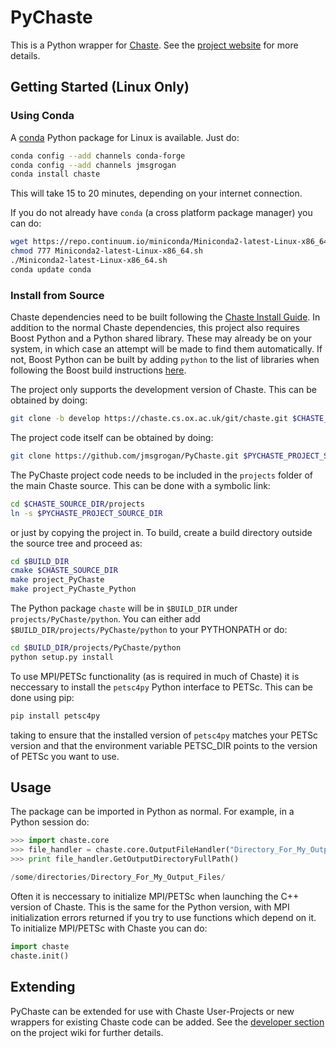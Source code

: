 # PyChaste

This is a Python wrapper for [Chaste](http://www.cs.ox.ac.uk/chaste/). See the [project website](https://jmsgrogan.github.io/PyChaste/) for more details.

## Getting Started (Linux Only)

### Using Conda
A [conda](http://conda.pydata.org/docs/intro.html) Python package for Linux is available. Just do:

```bash
conda config --add channels conda-forge
conda config --add channels jmsgrogan
conda install chaste
```

This will take 15 to 20 minutes, depending on your internet connection.


If you do not already have `conda` (a cross platform package manager) you can do:

```bash
wget https://repo.continuum.io/miniconda/Miniconda2-latest-Linux-x86_64.sh
chmod 777 Miniconda2-latest-Linux-x86_64.sh
./Miniconda2-latest-Linux-x86_64.sh
conda update conda
```

### Install from Source

Chaste dependencies need to be built following the [Chaste Install Guide](https://chaste.cs.ox.ac.uk/trac/wiki/InstallGuides/InstallGuide). In addition to the normal Chaste dependencies, this project also requires Boost Python and a Python shared library. These may already be on your system, in which case an attempt will be made to find them automatically. If not, Boost Python can be built by adding `python` to the list of libraries when following the Boost build instructions [here](https://chaste.cs.ox.ac.uk/trac/wiki/InstallGuides/InstallGuide).

The project only supports the development version of Chaste. This can be obtained by doing:

```bash
git clone -b develop https://chaste.cs.ox.ac.uk/git/chaste.git $CHASTE_SOURCE_DIR
```

The project code itself can be obtained by doing: 

```bash
git clone https://github.com/jmsgrogan/PyChaste.git $PYCHASTE_PROJECT_SOURCE_DIR
```

The PyChaste project code needs to be included in the `projects` folder of the main Chaste source. This can be done with a symbolic link:

```bash
cd $CHASTE_SOURCE_DIR/projects
ln -s $PYCHASTE_PROJECT_SOURCE_DIR
```

or just by copying the project in. To build, create a build directory outside the source tree and proceed as:

```bash
cd $BUILD_DIR
cmake $CHASTE_SOURCE_DIR
make project_PyChaste
make project_PyChaste_Python
``` 

The Python package `chaste` will be in `$BUILD_DIR` under `projects/PyChaste/python`. You can either add `$BUILD_DIR/projects/PyChaste/python` to your PYTHONPATH or do:

```bash
cd $BUILD_DIR/projects/PyChaste/python
python setup.py install
``` 
To use MPI/PETSc functionality (as is required in much of Chaste) it is neccessary to install the `petsc4py` Python interface to PETSc. This can be done using pip:

```python
pip install petsc4py
``` 

taking to ensure that the installed version of `petsc4py` matches your PETSc version and that the environment variable PETSC_DIR points to the version of PETSc you want to use. 


## Usage
The package can be imported in Python as normal. For example, in a Python session do:

```python
>>> import chaste.core
>>> file_handler = chaste.core.OutputFileHandler("Directory_For_My_Output_Files", False)
>>> print file_handler.GetOutputDirectoryFullPath()

/some/directories/Directory_For_My_Output_Files/
```

Often it is neccessary to initialize MPI/PETSc when launching the C++ version of Chaste. This is the same for the Python version, with MPI initialization errors returned if you try to use functions which depend on it. To initialize MPI/PETSc with Chaste you can do:

```python
import chaste
chaste.init()
``` 

## Extending
PyChaste can be extended for use with Chaste User-Projects or new wrappers for existing Chaste code can be added. See the [developer section](https://github.com/jmsgrogan/PyChaste/wiki) on the project wiki for further details.

